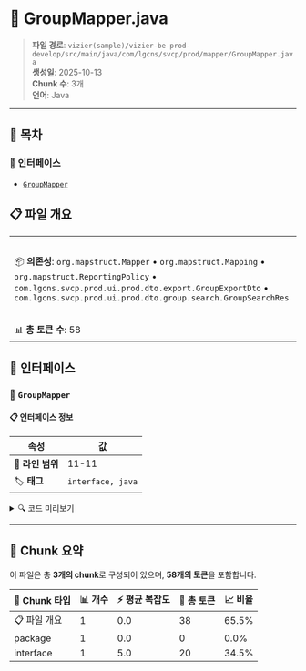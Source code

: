 # 📄 GroupMapper.java

> **파일 경로**: `vizier(sample)/vizier-be-prod-develop/src/main/java/com/lgcns/svcp/prod/mapper/GroupMapper.java`  
> **생성일**: 2025-10-13  
> **Chunk 수**: 3개  
> **언어**: Java
---

## 📑 목차

### 🔌 인터페이스
- [`GroupMapper`](#interface-groupmapper)


## 📋 파일 개요

| | |
|--|--|
| 📦 **의존성**: `org.mapstruct.Mapper` • `org.mapstruct.Mapping` • `org.mapstruct.ReportingPolicy` • `com.lgcns.svcp.prod.ui.prod.dto.export.GroupExportDto` • `com.lgcns.svcp.prod.ui.prod.dto.group.search.GroupSearchRes` | ⚡ **총 복잡도**: 5 |
| 📊 **총 토큰 수**: 58 |  |




## 🔌 인터페이스

### <a id="interface-groupmapper"></a>🔌 `GroupMapper`


#### 📋 인터페이스 정보

| 속성 | 값 |
|------|----|
| 📍 **라인 범위** | 11-11 |
| 🏷️ **태그** | `interface, java` |
<details>
<summary>🔍 코드 미리보기</summary>

```java
public interface GroupMapper {
	
	@Mapping(source = "general", target = "general")
    @Mapping(source = "additional", target = "additional")
    GroupExportDto groupToExportDto(GroupSearchRes dto);
}...
```

**Chunk 정보**
- 🆔 **ID**: `4383ba080327`
- 📊 **토큰**: 20

</details>

---




## 🧩 Chunk 요약

이 파일은 총 **3개의 chunk**로 구성되어 있으며, **58개의 토큰**을 포함합니다.

| 🧩 Chunk 타입 | 📊 개수 | ⚡ 평균 복잡도 | 📝 총 토큰 | 📈 비율 |
|---------------|--------|-------------|----------|--------|
| 📋 파일 개요 | 1 | 0.0 | 38 | 65.5% |
| package | 1 | 0.0 | 0 | 0.0% |
| interface | 1 | 5.0 | 20 | 34.5% |

